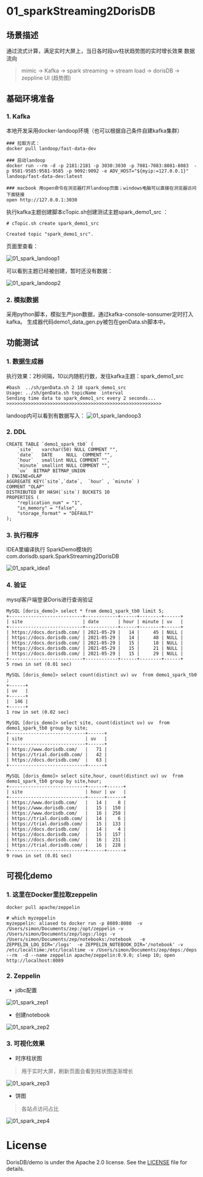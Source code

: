 # 01_sparkStreaming2DorisDB

## 场景描述
通过流式计算，满足实时大屏上，当日各时段uv柱状趋势图的实时增长效果
数据流向

> mimic -> Kafka -> spark streaming -> stream load -> dorisDB -> zeppline UI (趋势图)

## 基础环境准备

### 1. Kafka
本地开发采用docker-landoop环境（也可以根据自己条件自建kafka集群）

```
### 拉取方式：
docker pull landoop/fast-data-dev

### 启动landoop
docker run --rm -d -p 2181:2181 -p 3030:3030 -p 7081-7083:8081-8083  -p 9581-9585:9581-9585 -p 9092:9092 -e ADV_HOST="${myip:=127.0.0.1}"  landoop/fast-data-dev:latest

### macbook 用open命令在浏览器打开landoop页面；windows电脑可以直接在浏览器访问下面链接
open http://127.0.0.1:3030
```

执行kafka主题创建脚本cTopic.sh创建测试主题spark_demo1_src ：
```
# cTopic.sh create spark_demo1_src  
                                                           
Created topic "spark_demo1_src".
```
页面里查看：

![01_spark_landoop1](./imgs/01_spark_landoop1.png)

可以看到主题已经被创建，暂时还没有数据：

![01_spark_landoop2](./imgs/01_spark_landoop2.png)

### 2. 模拟数据
采用python脚本，模拟生产json数据，通过kafka-console-sonsumer定时打入kafka。
生成器代码demo1_data_gen.py被包在genData.sh脚本中。

## 功能测试

### 1. 数据生成器

执行效果：2秒间隔，10以内随机行数，发往kafka主题：spark_demo1_src

```
#bash  ../sh/genData.sh 2 10 spark_demo1_src                                                                      Usage: ../sh/genData.sh topicName  interval
Sending time data to spark_demo1_src every 2 seconds...
>>>>>>>>>>>>>>>>>>>>>>>>>>>>>>>>>>>>>>>>>>>>>>>>>>>>>>>>>
```   

landoop内可以看到有数据写入：
![01_spark_landoop3](./imgs/01_spark_landoop3.png)

### 2. DDL

```
CREATE TABLE `demo1_spark_tb0` (
    `site`   varchar(50) NULL COMMENT "",
    `date`   DATE     NULL  COMMENT "",
    `hour`   smallint NULL COMMENT "",
    `minute` smallint NULL COMMENT "",
    `uv`  BITMAP BITMAP_UNION
) ENGINE=OLAP
AGGREGATE KEY(`site`,`date`,  `hour` , `minute` )
COMMENT "OLAP"
DISTRIBUTED BY HASH(`site`) BUCKETS 10
PROPERTIES (
    "replication_num" = "1",
    "in_memory" = "false",
    "storage_format" = "DEFAULT"
);
```

### 3. 执行程序 

IDEA里编译执行 SparkDemo模块的com.dorisdb.spark.SparkStreaming2DorisDB

![01_spark_idea1](./imgs/01_spark_idea1.png)

### 4. 验证
mysql客户端登录Doris进行查询验证

```
MySQL [doris_demo]> select * from demo1_spark_tb0 limit 5;
+---------------------------+------------+------+--------+------+
| site                      | date       | hour | minute | uv   |
+---------------------------+------------+------+--------+------+
| https://docs.dorisdb.com/ | 2021-05-29 |   14 |     45 | NULL |
| https://docs.dorisdb.com/ | 2021-05-29 |   14 |     48 | NULL |
| https://docs.dorisdb.com/ | 2021-05-29 |   15 |     18 | NULL |
| https://docs.dorisdb.com/ | 2021-05-29 |   15 |     21 | NULL |
| https://docs.dorisdb.com/ | 2021-05-29 |   15 |     29 | NULL |
+---------------------------+------------+------+--------+------+
5 rows in set (0.01 sec)

MySQL [doris_demo]> select count(distinct uv) uv  from demo1_spark_tb0 ;
+------+
| uv   |
+------+
|  146 |
+------+
1 row in set (0.02 sec)

MySQL [doris_demo]> select site, count(distinct uv) uv  from demo1_spark_tb0 group by site;
+----------------------------+------+
| site                       | uv   |
+----------------------------+------+
| https://www.dorisdb.com/   |   71 |
| https://trial.dorisdb.com/ |   42 |
| https://docs.dorisdb.com/  |   63 |
+----------------------------+------+

MySQL [doris_demo]> select site,hour, count(distinct uv) uv  from demo1_spark_tb0 group by site,hour;
+----------------------------+------+------+
| site                       | hour | uv   |
+----------------------------+------+------+
| https://www.dorisdb.com/   |   14 |    8 |
| https://www.dorisdb.com/   |   15 |  150 |
| https://www.dorisdb.com/   |   16 |  258 |
| https://trial.dorisdb.com/ |   14 |    6 |
| https://trial.dorisdb.com/ |   15 |  133 |
| https://docs.dorisdb.com/  |   14 |    4 |
| https://docs.dorisdb.com/  |   15 |  157 |
| https://docs.dorisdb.com/  |   16 |  231 |
| https://trial.dorisdb.com/ |   16 |  228 |
+----------------------------+------+------+
9 rows in set (0.01 sec)
```

## 可视化demo

### 1. 这里在Docker里拉取zeppelin

```
docker pull apache/zeppelin

# which myzeppelin
myzeppelin: aliased to docker run -p 8089:8080  -v /Users/simon/Documents/zep:/opt/zeppelin -v /Users/simon/Documents/zep/logs:/logs -v /Users/simon/Documents/zep/notebooks:/notebook   -e ZEPPELIN_LOG_DIR='/logs'  -e ZEPPELIN_NOTEBOOK_DIR='/notebook' -v /etc/localtime:/etc/localtime -v /Users/simon/Documents/zep/deps:/deps --rm  -d --name zeppelin apache/zeppelin:0.9.0; sleep 10; open http://localhost:8089
```

### 2. Zeppelin
- jdbc配置

![01_spark_zep1](./imgs/01_spark_zep1.png)
  
- 创建notebook

![01_spark_zep2](./imgs/01_spark_zep2.png)
  
### 3. 可视化效果
- 时序柱状图

> 用于实时大屏，刷新页面会看到柱状图逐渐增长

![01_spark_zep3](./imgs/01_spark_zep3.png)

- 饼图

> 各站点访问占比

![01_spark_zep4](./imgs/01_spark_zep4.png)


# License

DorisDB/demo is under the Apache 2.0 license. See the [LICENSE](../LICENSE) file for details.
